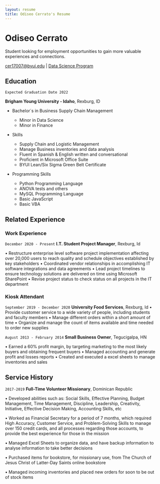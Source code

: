 ```yaml
---
layout: resume
title: Odiseo Cerrato's Resume
---
```

# Odiseo Cerrato
Student looking for employment opportunities to gain more valuable experiences and connections.

<div id="webaddress">
<a href="cer17007@byui.edu">cer17007@byui.edu</a>
| <a href="https://byuidatascience.github.io/development.html">Data Science Program</a>
</div>

<!-- https://www.monique.tech/the-art-of-markdown -->

## Education

`Expected Graduation Date 2022`

__Brigham Young University - Idaho__, Rexburg, ID
- Bachelor´s in Business Supply Chain Management
  - Minor in Data Science 
  - Minor in Finance

- Skills                       			
    - Supply Chain and Logistic Management
    - Manage Business inventories and data analysis
    - Fluent in Spanish & English written and conversational			
    - Proficient in Microsoft Office Suite		 
    - BYUI Lean/Six Sigma Green Belt Certificate

- Programming Skills
    - Python Programming Language
    - ANOVA tests and others 
    - MySQL Programming Language
    - Basic JavaScript
    - Basic VBA



## Related Experience

### Work Experience

`December 2020 - Present`
__I.T. Student Project Manager__, Rexburg, Id

•	Restructure enterprise level software project implementation affecting over 20,000 users to reach quality and schedule objectives established by key stakeholders
•	Coordinated vendor relationships in accomplishing IT software integrations and data agreements
•	Lead project timelines to ensure technology solutions are delivered on time using Microsoft SharePoint
•	Revise project status to check status on all projects in the IT department 


### Kiosk Attendant

`September 2019 - December 2020`
__University Food Services__, Rexburg, Id
•	Provide customer service to a wide variety of people, including students and faculty members
•	Manage different orders within a short amount of time
•	Organize and manage the count of items available and time needed to order new supplies


`August 2013 - February 2014`
__Small Business Owner__, Tegucigalpa, HN

•	Earned a 60% profit margin, by targeting marketing to the most likely buyers and obtaining frequent buyers
•	Managed accounting and generate profit and losses reports 
•	Created and executed a excel sheets to manage inventories and sales	

## Service History

`2017-2019`
__Full-Time Volunteer Missionary__, Dominican Republic

•	Developed abilities such as: Social Skills, Effective Planning, Budget Management, Time Management, Discipline, Leadership, Creativity, Initiative, Effective Decision Making, Accounting Skills, etc  

•	Worked as Financial Secretary for a period of 7 months, which required High Accuracy, Customer Service, and Problem-Solving Skills to manage over 150 credit cards, and all processes regarding those accounts, to provide the best experience for those in the mission

•	Managed Excel Sheets to organize data, and have backup information to analyse information to take better decisions

•	Purchased items for bookstore, for missionary use, from The Church of Jesus Christ of Latter-Day Saints online bookstore

•	Managed incoming inventories and placed new orders for soon to be out of stock items




<!-- ### Footer

Last updated: May 2013 -->


